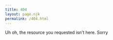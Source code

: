 ```yaml
---
title: 404
layout: page.njk
permalink: /404.html
---
```

Uh oh, the resource you requested isn't here. Sorry